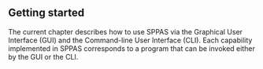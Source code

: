 ## Getting started

The current chapter describes how to use SPPAS via 
the Graphical User Interface (GUI) and 
the Command-line User Interface (CLI).
Each capability implemented in SPPAS corresponds to a program that can 
be invoked either by the GUI or the CLI. 
